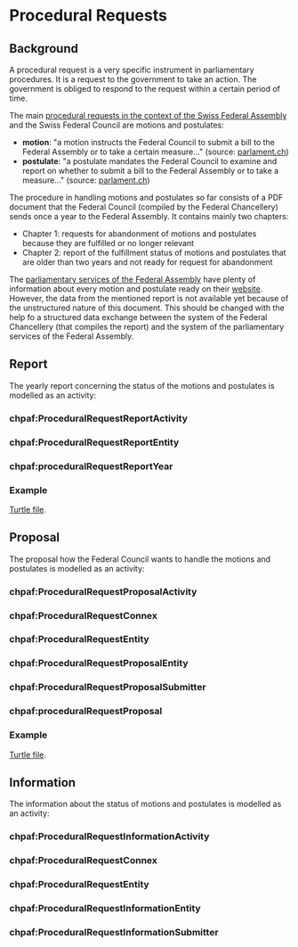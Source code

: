 # Procedural Requests

## Background

A procedural request is a very specific instrument in parliamentary procedures. It is a request to the government to take an action. The government is obliged to respond to the request within a certain period of time.

The main [procedural requests in the context of the Swiss Federal Assembly](https://www.parlament.ch/en/%C3%BCber-das-parlament/parlamentsw%C3%B6rterbuch/parlamentsw%C3%B6rterbuch-detail?WordId=238) and the Swiss Federal Council are motions and postulates:

- **motion**: "a motion instructs the Federal Council to submit a bill to the Federal Assembly or to take a certain measure..." (source: [parlament.ch](https://www.parlament.ch/en/%C3%BCber-das-parlament/parlamentsw%C3%B6rterbuch/parlamentsw%C3%B6rterbuch-detail?WordId=146))
- **postulate**: "a postulate mandates the Federal Council to examine and report on whether to submit a bill to the Federal Assembly or to take a measure..." (source: [parlament.ch](https://www.parlament.ch/en/%C3%BCber-das-parlament/parlamentsw%C3%B6rterbuch/parlamentsw%C3%B6rterbuch-detail?WordId=177))

The procedure in handling motions and postulates so far consists of a PDF document that the Federal Council (compiled by the Federal Chancellery) sends once a year to the Federal Assembly. It contains mainly two chapters:

- Chapter 1: requests for abandonment of motions and postulates because they are fulfilled or no longer relevant
- Chapter 2: report of the fulfillment status of motions and postulates that are older than two years and not ready for request for abandonment

The [parliamentary services of the Federal Assembly](https://www.parlament.ch/en/%C3%BCber-das-parlament/parliamentary-services) have plenty of information about every motion and postulate ready on their [website](https://www.parlament.ch). However, the data from the mentioned report is not available yet because of the unstructured nature of this document. This should be changed with the help fo a structured data exchange between the system of the Federal Chancellery (that compiles the report) and the system of the parliamentary services of the Federal Assembly.

## Report

The yearly report concerning the status of the motions and postulates is modelled as an activity:

### chpaf:ProceduralRequestReportActivity

### chpaf:ProceduralRequestReportEntity

### chpaf:proceduralRequestReportYear

### Example

<aside class="example" title="Procedural Request Report">
    <a href="https://github.com/swiss/ch-paf-link/blob/main/examples/procedural-request-report.ttl" target="_blank">Turtle file</a>.
</aside>

## Proposal

The proposal how the Federal Council wants to handle the motions and postulates is modelled as an activity:

### chpaf:ProceduralRequestProposalActivity

### chpaf:ProceduralRequestConnex

### chpaf:ProceduralRequestEntity

### chpaf:ProceduralRequestProposalEntity

### chpaf:ProceduralRequestProposalSubmitter

### chpaf:proceduralRequestProposal

### Example

<aside class="example" title="Procedural Request Proposal">
    <a href="https://github.com/swiss/ch-paf-link/blob/main/examples/procedural-request-proposal.ttl" target="_blank">Turtle file</a>.
</aside>

## Information

The information about the status of motions and postulates is modelled as an activity:

### chpaf:ProceduralRequestInformationActivity

### chpaf:ProceduralRequestConnex

### chpaf:ProceduralRequestEntity

### chpaf:ProceduralRequestInformationEntity

### chpaf:ProceduralRequestInformationSubmitter
